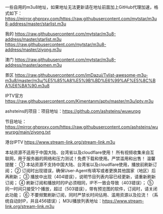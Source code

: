 一些自用的m3u8地址，如果地址无法更新请在地址前面加上GitHub代理加速，格式如下：https://mirror.ghproxy.com/https://raw.githubusercontent.com/mytstar/m3u8-address/master/starlist.m3u

我的
https://raw.githubusercontent.com/mytstar/m3u8-address/master/starlist.m3u
https://raw.githubusercontent.com/mytstar/m3u8-address/master/ziyong.m3u

澳门
https://raw.githubusercontent.com/mytstar/m3u8-address/master/aomen.m3u

景区
https://raw.githubusercontent.com/imDazui/Tvlist-awesome-m3u-m3u8/master/m3u/%E5%85%A8%E5%9B%BD%E6%99%AF%E5%8C%BA%E6%BA%90.m3u8

IPTV官方
https://raw.githubusercontent.com/Kimentanm/aptv/master/m3u/iptv.m3u

ashsteins的项目：项目地址：https://github.com/ashsteins/wuwurpg

节目地址：https://mirror.ghproxy.com/https://raw.githubusercontent.com/ashsteins/wuwurpg/main/ziyong.txt

港台IPTV
https://www.stream-link.org/stream-link.m3u

本站资源不适用于中国大陆、台湾省以及cloudflare使用！
所有视频收集来自互联网，用于服务器的网络和压力测试！免费下载和使用。严禁滥用和出售！
温馨提醒：
① 本站资源不支持中国大陆、台湾省以及cloudflare使用，播放前刷新订阅；
② 订阅时出现错误，确保User-Agent有填写或者更换其他国家（地区）后再刷新；
③ 播放中出现（404错误），说明节目列表内容已经更新，请重新刷新订阅；
④ 刷新订阅和播放时的IP必须相同，IP不一致会导致（403错误）；
⑤ 同一时间只接受1个播放，超过（503错误），带有预览图的软件，订阅时，请关闭此功能；
⑥ 不要频繁刷新订阅，同时严禁长时间佔用、滥用资源以及拉流！（系统自动封IP，并且456错误）；
M3U播放列表地址：https://www.stream-link.org/stream-link.m3u
